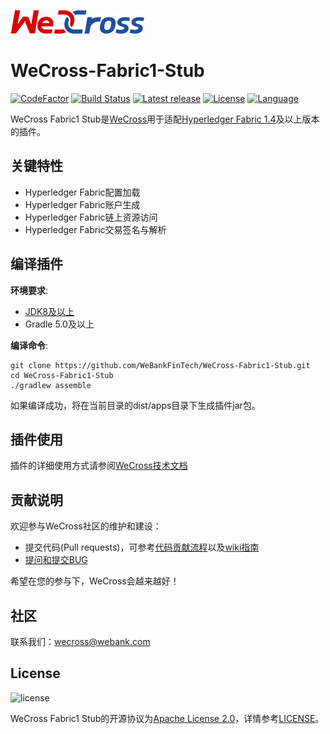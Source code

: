 ![](./docs/images/menu_logo_wecross.png)

# WeCross-Fabric1-Stub

[![CodeFactor](https://www.codefactor.io/repository/github/webankblockchain/WeCross-Fabric1-Stub/badge)](https://www.codefactor.io/repository/github/webankblockchain/WeCross-Fabric1-Stub) [![Build Status](https://travis-ci.org/WeBankFinTech/WeCross-Fabric1-Stub.svg?branch=dev)](https://travis-ci.org/WeBankFinTech/WeCross-Fabric1-Stub) [![Latest release](https://img.shields.io/github/release/WeBankFinTech/WeCross-Fabric1-Stub.svg)](https://github.com/WeBankFinTech/WeCross-Fabric1-Stub/releases/latest)
[![License](https://img.shields.io/github/license/WeBankFinTech/WeCross-Fabric1-Stub)](https://www.apache.org/licenses/LICENSE-2.0) [![Language](https://img.shields.io/badge/Language-Java-blue.svg)](https://www.java.com)

WeCross Fabric1 Stub是[WeCross](https://github.com/WeBankFinTech/WeCross)用于适配[Hyperledger Fabric 1.4](https://github.com/hyperledger/fabric/tree/release-1.4)及以上版本的插件。

## 关键特性

- Hyperledger Fabric配置加载
- Hyperledger Fabric账户生成
- Hyperledger Fabric链上资源访问
- Hyperledger Fabric交易签名与解析

## 编译插件

**环境要求**:

  - [JDK8及以上](https://www.oracle.com/java/technologies/javase-downloads.html)
  - Gradle 5.0及以上

**编译命令**:

```shell
git clone https://github.com/WeBankFinTech/WeCross-Fabric1-Stub.git
cd WeCross-Fabric1-Stub
./gradlew assemble
```

如果编译成功，将在当前目录的dist/apps目录下生成插件jar包。

## 插件使用

插件的详细使用方式请参阅[WeCross技术文档](https://wecross.readthedocs.io/zh_CN/latest/docs/stubs/fabric.html#id1)

## 贡献说明

欢迎参与WeCross社区的维护和建设：

- 提交代码(Pull requests)，可参考[代码贡献流程](CONTRIBUTING.md)以及[wiki指南](https://github.com/WeBankFinTech/WeCross/wiki/%E8%B4%A1%E7%8C%AE%E4%BB%A3%E7%A0%81)
- [提问和提交BUG](https://github.com/WeBankFinTech/WeCross-Fabric1-Stub/issues/new)

希望在您的参与下，WeCross会越来越好！

## 社区
联系我们：wecross@webank.com

## License

![license](http://img.shields.io/badge/license-Apache%20v2-blue.svg)

WeCross Fabric1 Stub的开源协议为[Apache License 2.0](http://www.apache.org/licenses/)，详情参考[LICENSE](./LICENSE)。

